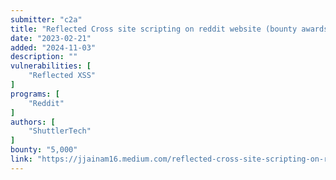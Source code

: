 ```yaml
---
submitter: "c2a"
title: "Reflected Cross site scripting on reddit website (bounty awards $5000)"
date: "2023-02-21"
added: "2024-11-03"
description: ""
vulnerabilities: [
    "Reflected XSS"
]
programs: [
    "Reddit"
]
authors: [
    "ShuttlerTech"
]
bounty: "5,000"
link: "https://jjainam16.medium.com/reflected-cross-site-scripting-on-reddit-website-bounty-awards-5000-99fa639cdd7"
---
```




